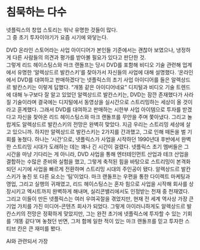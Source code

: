 # 침묵하는 다수

넷플릭스의 창업 스토리는 워낙 유명한 것들이 많다.  
그 중 초기 투자이야기가 요즘 시기에 와닿는다.

DVD 온라인 스토어라는 사업 아이디어가 본인들 기준에서는 괜찮아 보였으나, 냉정하게 다른 사람들의 의견과 평가를 받아볼 필요가 있다고 판단한 것.  
그렇게 리드 헤이스팅스와 마크 랜돌프는 당시 DVD를 포함해 비디오 기술 관련해 업계에서 유명한 ‘알렉상드르 발칸스키’를 찾아가서 자신들의 사업에 대해 설명했다.
‘온라인에서 DVD를 대여하고 판매하겠다’는 넷플릭스의 초기 사업 아이디어를 들은 알렉상드르 발칸스키는 이렇게 답했다. “개똥 같은 아이디어네요”
디지털과 비디오 기술 트렌드에 대해 누구보다 잘 알고 있었던 알렉상드르 발칸스키는, DVD는 잠깐 존재했다가 사라질 기술이라며 결국에는 디지털에서 동영상을 실시간으로 스트리밍하는 세상이 올 것이라고 훈계했다. 그래서 DVD를 대여하고 판매하는 시한부 사업 아이템으로 투자를 받겠다고 자신을 찾아온 리드 헤이스팅스와 마크 랜돌프를 무안을 주며 쫓아냈다.
그리고 놀랍게도 알렉상드르 발칸스키의 전망은 완벽히 맞았다. 지금 우리는 스트리밍 세상에 살고 있으니까.
하지만 알렉상드르 발칸스키는 2가지를 간과했고, 그로 인해 떼돈을 벌 기회를 놓쳤다. 하나는 ‘시간’으로, 넷플릭스가 사업을 시작하던 1990년대 후반에서 완벽한 스트리밍 시대가 도래하는 데는 꽤나 긴 시간이 걸렸다. 넷플릭스 초기 멤버들은 그 시간을 마냥 기다리는 게 아니라, DVD 사업을 통해 엔터테인먼트 산업과 테크 산업을 결합하는 수많은 준비와 실험을 했고,
그렇게 축적된 힘을 바탕으로 스트리밍이 본격화되던 시기에 사업을 빠르게 전환하며 스트리밍 시대의 주인공이 됐다.
알렉상드르 발칸스키가 놓친 또 다른 요소는 ‘팀’이었다. 마크 랜돌프는 우편을 통한 다이렉트 마케팅과 영업, 그리고 실행의 귀재였고, 리드 헤이스팅스는 혼자 힘으로 사업을 시작해 회사를 상장시키고 엑시트까지 완벽하게 해내며, 실리콘밸리에서도 인정받는 천재 중 천재였다.
그리고 이들이 만든 넷플릭스는 여러 우여곡절을 겪었지만, 현재 전 세계 역사상 가장 큰 기업 가치를 가진 미디어-콘텐츠 회사가 되었다.
그렇게 아이러니하게도 알렉상드르 발칸스키의 전망은 정확하게 맞았지만, 그는 완전 초기에 넷플릭스에 투자할 수 있는 기회를 ‘개똥 같다’며 놓쳤던 반면, 그저 함께 일한 적이 있는 마크 랜돌프를 믿고 투자한 스티브 칸은 큰 재미를 봤다.

AI와 관련되서 가장 